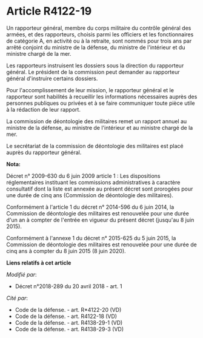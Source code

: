 # Article R4122-19

Un rapporteur général, membre du corps militaire du contrôle général des armées, et des rapporteurs, choisis parmi les
officiers et les fonctionnaires de catégorie A, en activité ou à la retraite, sont nommés pour trois ans par arrêté conjoint
du ministre de la défense, du ministre de l'intérieur et du ministre chargé de la mer.

Les rapporteurs instruisent les dossiers sous la direction du rapporteur général. Le président de la commission peut demander
au rapporteur général d'instruire certains dossiers.

Pour l'accomplissement de leur mission, le rapporteur général et le rapporteur sont habilités à recueillir les informations
nécessaires auprès des personnes publiques ou privées et à se faire communiquer toute pièce utile à la rédaction de leur
rapport.

La commission de déontologie des militaires remet un rapport annuel au ministre de la défense, au ministre de l'intérieur et
au ministre chargé de la mer.

Le secrétariat de la commission de déontologie des militaires est placé auprès du rapporteur général.

**Nota:**

Décret n° 2009-630 du 6 juin 2009 article 1 : Les dispositions réglementaires instituant les commissions administratives à
caractère consultatif dont la liste est annexée au présent décret sont prorogées pour une durée de cinq ans (Commission de
déontologie des militaires).

Conformément à l'article 1 du décret n° 2014-596 du 6 juin 2014, la Commission de déontologie des militaires est renouvelée
pour une durée d'un an à compter de l'entrée en vigueur du présent décret (jusqu'au 8 juin 2015).

Conformément à l'annexe 1 du décret n° 2015-625 du 5 juin 2015, la Commission de déontologie des militaires est renouvelée
pour une durée de cinq ans à compter du 8 juin 2015 (8 juin 2020).

**Liens relatifs à cet article**

_Modifié par_:

  - Décret n°2018-289 du 20 avril 2018 - art. 1

_Cité par_:

  - Code de la défense. - art. R*4122-20 (VD)
  - Code de la défense. - art. R4122-18 (VD)
  - Code de la défense. - art. R4138-29-1 (VD)
  - Code de la défense. - art. R4138-29-3 (VD)
